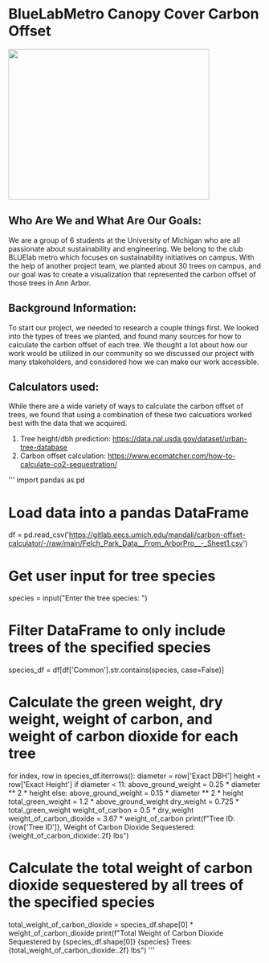 # BlueLabMetro Canopy Cover Carbon Offset
<img src="https://user-images.githubusercontent.com/113264909/232350711-e53e1769-a29a-4afc-9119-981a8ed2bd84.png" width="400" height="300">


## Who Are We and What Are Our Goals:
We are a group of 6 students at the University of Michigan who are all passionate about sustainability and engineering. We belong to the club BLUElab metro which focuses on sustainability initiatives on campus. With the help of another project team, we planted about 30 trees on campus, and our goal was to create a visualization that represented the carbon offset of those trees in Ann Arbor. 

## Background Information:
To start our project, we needed to research a couple things first. We looked into the types of trees we planted, and found many sources for how to calculate the carbon offset of each tree. We thought a lot about how our work would be utilized in our community so we discussed our project with many stakeholders, and considered how we can make our work accessible. 

## Calculators used:
While there are a wide variety of ways to calculate the carbon offset of trees, we found that using a combination of these two calcuatiors worked best with the data that we acquired. 
1. Tree height/dbh prediction:  https://data.nal.usda.gov/dataset/urban-tree-database
2. Carbon offset calculation: https://www.ecomatcher.com/how-to-calculate-co2-sequestration/ 


'''
import pandas as pd

# Load data into a pandas DataFrame
df = pd.read_csv('https://gitlab.eecs.umich.edu/mandali/carbon-offset-calculator/-/raw/main/Felch_Park_Data__From_ArborPro__-_Sheet1.csv')

# Get user input for tree species
species = input("Enter the tree species: ")

# Filter DataFrame to only include trees of the specified species
species_df = df[df['Common'].str.contains(species, case=False)]

# Calculate the green weight, dry weight, weight of carbon, and weight of carbon dioxide for each tree
for index, row in species_df.iterrows():
    diameter = row['Exact DBH']
    height = row['Exact Height']
    if diameter < 11:
        above_ground_weight = 0.25 * diameter ** 2 * height
    else:
        above_ground_weight = 0.15 * diameter ** 2 * height
    total_green_weight = 1.2 * above_ground_weight
    dry_weight = 0.725 * total_green_weight
    weight_of_carbon = 0.5 * dry_weight
    weight_of_carbon_dioxide = 3.67 * weight_of_carbon
    print(f"Tree ID: {row['Tree ID']}, Weight of Carbon Dioxide Sequestered: {weight_of_carbon_dioxide:.2f} lbs")

# Calculate the total weight of carbon dioxide sequestered by all trees of the specified species
total_weight_of_carbon_dioxide = species_df.shape[0] * weight_of_carbon_dioxide
print(f"Total Weight of Carbon Dioxide Sequestered by {species_df.shape[0]} {species} Trees: {total_weight_of_carbon_dioxide:.2f} lbs")
'''
